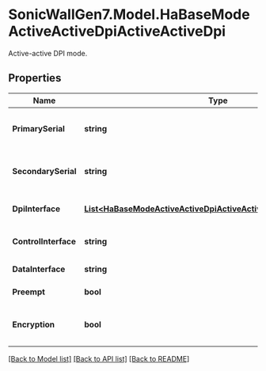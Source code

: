 # SonicWallGen7.Model.HaBaseModeActiveActiveDpiActiveActiveDpi
Active-active DPI mode.

## Properties

Name | Type | Description | Notes
------------ | ------------- | ------------- | -------------
**PrimarySerial** | **string** | Set high availability primary serial number. | [optional] 
**SecondarySerial** | **string** | Set high availability secondary serial number. | [optional] 
**DpiInterface** | [**List&lt;HaBaseModeActiveActiveDpiActiveActiveDpiDpiInterfaceInner&gt;**](HaBaseModeActiveActiveDpiActiveActiveDpiDpiInterfaceInner.md) | Configure active/active DPI interface. | [optional] 
**ControlInterface** | **string** | Configure HA control interface. | [optional] 
**DataInterface** | **string** | Configure HA data interface. | [optional] 
**Preempt** | **bool** | Enable preempt mode. | [optional] 
**Encryption** | **bool** | Enable encryption for control communication. | [optional] 

[[Back to Model list]](../README.md#documentation-for-models) [[Back to API list]](../README.md#documentation-for-api-endpoints) [[Back to README]](../README.md)

